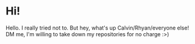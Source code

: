 # Hi!

Hello. I really tried not to. But hey, what's up Calvin/Rhyan/everyone else! DM me, I'm willing to take down my repositories for no charge :>)
